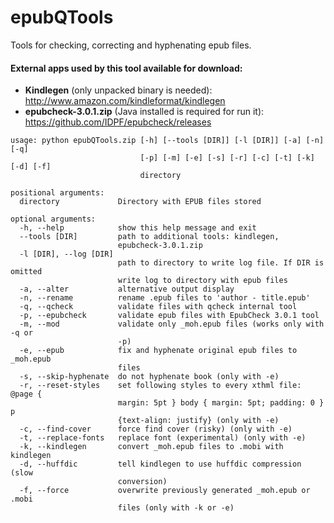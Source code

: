 epubQTools
==========

Tools for checking, correcting and hyphenating epub files.

#### External apps used by this tool available for download:
* **Kindlegen** (only unpacked binary is needed): http://www.amazon.com/kindleformat/kindlegen
* **epubcheck-3.0.1.zip** (Java installed is required for run it): https://github.com/IDPF/epubcheck/releases


```
usage: python epubQTools.zip [-h] [--tools [DIR]] [-l [DIR]] [-a] [-n] [-q] 
                             [-p] [-m] [-e] [-s] [-r] [-c] [-t] [-k] [-d] [-f]
                             directory

positional arguments:
  directory             Directory with EPUB files stored

optional arguments:
  -h, --help            show this help message and exit
  --tools [DIR]         path to additional tools: kindlegen,
                        epubcheck-3.0.1.zip
  -l [DIR], --log [DIR]
                        path to directory to write log file. If DIR is omitted
                        write log to directory with epub files
  -a, --alter           alternative output display
  -n, --rename          rename .epub files to 'author - title.epub'
  -q, --qcheck          validate files with qcheck internal tool
  -p, --epubcheck       validate epub files with EpubCheck 3.0.1 tool
  -m, --mod             validate only _moh.epub files (works only with -q or
                        -p)
  -e, --epub            fix and hyphenate original epub files to _moh.epub
                        files
  -s, --skip-hyphenate  do not hyphenate book (only with -e)
  -r, --reset-styles    set following styles to every xthml file: @page {
                        margin: 5pt } body { margin: 5pt; padding: 0 } p
                        {text-align: justify} (only with -e)
  -c, --find-cover      force find cover (risky) (only with -e)
  -t, --replace-fonts   replace font (experimental) (only with -e)
  -k, --kindlegen       convert _moh.epub files to .mobi with kindlegen
  -d, --huffdic         tell kindlegen to use huffdic compression (slow
                        conversion)
  -f, --force           overwrite previously generated _moh.epub or .mobi
                        files (only with -k or -e)
```
